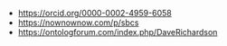 
- https://orcid.org/0000-0002-4959-6058
- https://nownownow.com/p/sbcs
- https://ontologforum.com/index.php/DaveRichardson


